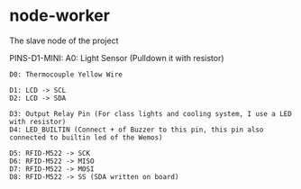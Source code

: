 # node-worker
The slave node of the project


PINS-D1-MINI:
    A0: Light Sensor (Pulldown it with resistor)

    D0: Thermocouple Yellow Wire

    D1: LCD -> SCL
    D2: LCD -> SDA

    D3: Output Relay Pin (For class lights and cooling system, I use a LED with resistor)
    D4: LED_BUILTIN (Connect + of Buzzer to this pin, this pin also connected to builtin led of the Wemos)

    D5: RFID-M522 -> SCK
    D6: RFID-M522 -> MISO
    D7: RFID-M522 -> MOSI
    D8: RFID-M522 -> SS (SDA written on board)

